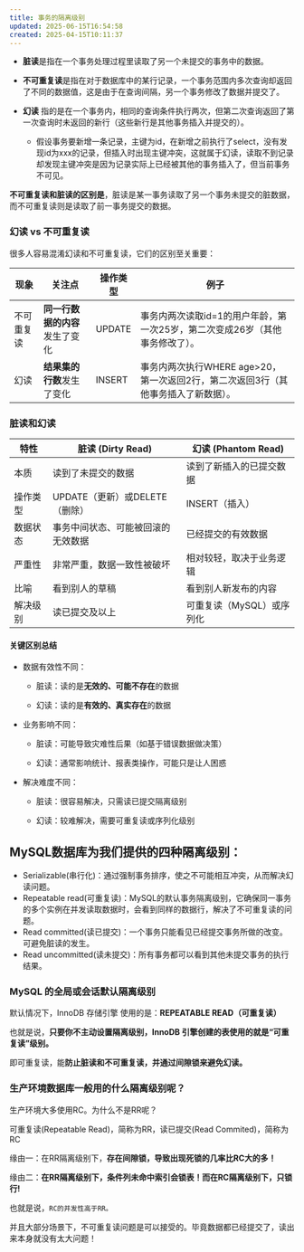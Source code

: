 ```yaml
---
title: 事务的隔离级别
updated: 2025-06-15T16:54:58
created: 2025-04-15T10:11:37
---
```


- **脏读**是指在一个事务处理过程里读取了另一个未提交的事务中的数据。

- **不可重复读**是指在对于数据库中的某行记录，一个事务范围内多次查询却返回了不同的数据值，这是由于在查询间隔，另一个事务修改了数据并提交了。

- **幻读** 指的是在一个事务内，相同的查询条件执行两次，但第二次查询返回了第一次查询时未返回的新行（这些新行是其他事务插入并提交的）。
  - 假设事务要新增一条记录，主键为id，在新增之前执行了select，没有发现id为xxx的记录，但插入时出现主键冲突，这就属于幻读，读取不到记录却发现主键冲突是因为记录实际上已经被其他的事务插入了，但当前事务不可见。

**不可重复读和脏读的区别是**，脏读是某一事务读取了另一个事务未提交的脏数据，而不可重复读则是读取了前一事务提交的数据。

### 幻读 vs 不可重复读
很多人容易混淆幻读和不可重复读，它们的区别至关重要：

| 现象       | 关注点                            | 操作类型 | 例子                                                                               |
| ---------- | --------------------------------- | -------- | ---------------------------------------------------------------------------------- |
| 不可重复读 | <b>同一行数据的内容</b>发生了变化 | UPDATE   | 事务内两次读取id=1的用户年龄，第一次25岁，第二次变成26岁（其他事务修改了）。       |
| 幻读       | <b>结果集的行数</b>发生了变化     | INSERT   | 事务内两次执行WHERE age>20，第一次返回2行，第二次返回3行（其他事务插入了新数据）。 |

### 脏读和幻读
| 特性     | 脏读 (Dirty Read)                  | 幻读 (Phantom Read)       |
| -------- | ---------------------------------- | ------------------------- |
| 本质     | 读到了未提交的数据                 | 读到了新插入的已提交数据  |
| 操作类型 | UPDATE（更新）或DELETE（删除）     | INSERT（插入）            |
| 数据状态 | 事务中间状态、可能被回滚的无效数据 | 已经提交的有效数据        |
| 严重性   | 非常严重，数据一致性被破坏         | 相对较轻，取决于业务逻辑  |
| 比喻     | 看到别人的草稿                     | 看到别人新发布的内容      |
| 解决级别 | 读已提交及以上                     | 可重复读（MySQL）或序列化 |
#### 关键区别总结
- 数据有效性不同：

  - 脏读：读的是**无效的、可能不存在**的数据

  - 幻读：读的是**有效的、真实存在**的数据

- 业务影响不同：

  - 脏读：可能导致灾难性后果（如基于错误数据做决策）

  - 幻读：通常影响统计、报表类操作，可能只是让人困惑

- 解决难度不同：

  - 脏读：很容易解决，只需读已提交隔离级别

  - 幻读：较难解决，需要可重复读或序列化级别

## MySQL数据库为我们提供的四种隔离级别：
- Serializable(串行化)：通过强制事务排序，使之不可能相互冲突，从而解决幻读问题。
- Repeatable read(可重复读)：MySQL的默认事务隔离级别，它确保同一事务的多个实例在并发读取数据时，会看到同样的数据行，解决了不可重复读的问题。
- Read committed(读已提交)：一个事务只能看见已经提交事务所做的改变。可避免脏读的发生。
- Read uncommitted(读未提交)：所有事务都可以看到其他未提交事务的执行结果。

### MySQL 的全局或会话默认隔离级别
默认情况下，InnoDB 存储引擎 使用的是：**REPEATABLE READ（可重复读）**

也就是说，**只要你不主动设置隔离级别，InnoDB 引擎创建的表使用的就是“可重复读”级别。**

即可重复读，能**防止脏读和不可重复读，并通过间隙锁来避免幻读。**

### 生产环境数据库一般用的什么隔离级别呢？
生产环境大多使用RC。为什么不是RR呢？

可重复读(Repeatable Read)，简称为RR，读已提交(Read Commited)，简称为RC

缘由一：在RR隔离级别下，**存在间隙锁，导致出现死锁的几率比RC大的多！**

缘由二：**在RR隔离级别下，条件列未命中索引会锁表！而在RC隔离级别下，只锁行!**

也就是说，`RC的并发性高于RR。`

并且大部分场景下，不可重复读问题是可以接受的。毕竟数据都已经提交了，读出来本身就没有太大问题！
